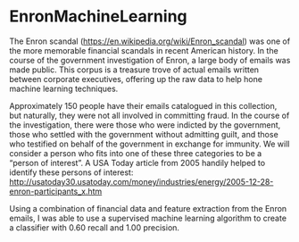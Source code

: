 # EnronMachineLearning
The Enron scandal (https://en.wikipedia.org/wiki/Enron_scandal) was one of the more memorable financial scandals in recent American history. In the course of the government investigation of Enron, a large body of emails was made public. This corpus is a treasure trove of actual emails written between corporate executives, offering up the raw data to help hone machine learning techniques.

Approximately 150 people have their emails catalogued in this collection, but naturally, they were not all involved in committing fraud. In the course of the investigation, there were those who were indicted by the government, those who settled with the government without admitting guilt, and those who testified on behalf of the government in exchange for immunity. We will consider a person who fits into one of these three categories to be a “person of interest”. A USA Today article from 2005 handily helped to identify these persons of interest:
http://usatoday30.usatoday.com/money/industries/energy/2005-12-28-enron-participants_x.htm

Using a combination of financial data and feature extraction from the Enron emails, I was able to use a supervised machine learning algorithm to create a classifier with 0.60 recall and 1.00 precision.
